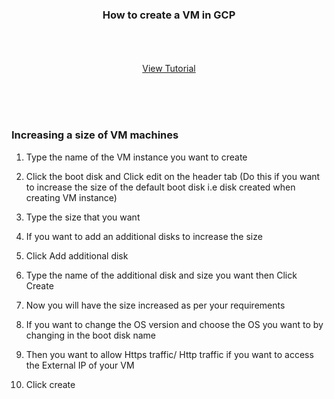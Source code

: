 

<p align="center">
  <h3 align="center">How to create a VM in GCP</h3>

  <p align="center">
    <br />
    <br />
    <br />
    <a href="https://youtu.be/p1hNyG-L7gs">View Tutorial</a>
  </p>
</p>


<br />
<br />
<br />




### Increasing a size of VM machines

1. Type the name of the VM instance you want to create


2. Click the boot disk and Click edit on the header tab (Do this if you want to increase the size of the default boot disk i.e disk created when creating VM instance)
   
   
3. Type the size that you want 
  
  
4. If you want to add an additional disks to increase the size
   
   
5. Click Add additional disk


6. Type the name of the additional disk and size you want then Click Create


7. Now you will have the size increased as per your requirements


8. If you want to change the OS version and choose the OS you want to by changing in the boot disk name


9. Then you want to allow Https traffic/ Http traffic if you want to access the External IP of your VM


10. Click create  









